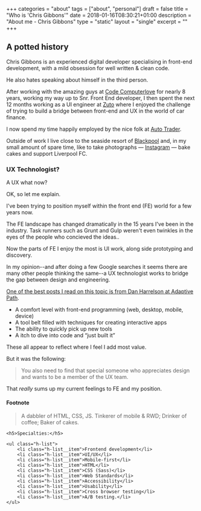 +++
categories = "about"
tags = ["about", "personal"]
draft = false
title = "Who is 'Chris Gibbons'"
date = 2018-01-16T08:30:21+01:00
description = "About me - Chris Gibbons"
type = "static"
layout = "single"
excerpt = ""
+++
## A potted history
Chris Gibbons is an experienced digital developer specialising in front-end development, with a mild obsession for well written &amp; clean code.

He also hates speaking about himself in the third person.

After working with the amazing guys at <a href="https://www.codecomputerlove.com/" rel="noopener">Code Computerlove</a> for nearly 8 years, working my way up to Snr. Front End developer, I then spent the next 12 months working as a UI engineer at <a href="https://www.zuto.com" rel="noopener">Zuto</a> where I enjoyed the challenge of trying to build a bridge between front-end and UX in the world of car finance.

I now spend my time happily employed by the nice folk at <a href="https://www.autotrader.co.uk/" rel="noopener">Auto Trader</a>.

Outside of work I live close to the seaside resort of <a href="http://en.wikipedia.org/wiki/Blackpool" rel="noopener">Blackpool</a> and, in my small amount of spare time, like to take photographs &mdash; <a href="http://www.instagram.com/_gbbns" rel="noopener">Instagram</a> &mdash; bake cakes and support Liverpool FC.
### UX Technologist?
A UX what now?

OK, so let me explain.

I've been trying to position myself within the front end (FE) world for a few years now.

The FE landscape has changed dramatically in the 15 years I've been in the industry. Task runners such as Grunt and Gulp weren't even twinkles in the eyes of the people who concieved the ideas..

Now the parts of FE I enjoy the most is UI work, along side prototyping and discovery.

In my opinion--and after doing a few Google searches it seems there are many other people thinking the same--a UX technologist works to bridge the gap between design and engineering.

<a href="http://adaptivepath.org/ideas/what-makes-a-design-technologist/" rel="noopener">One of the best posts I read on this topic is from Dan Harrelson at Adaptive Path</a>.

* A comfort level with front-end programming (web, desktop, mobile, device)
* A tool belt filled with techniques for creating interactive apps
* The ability to quickly pick up new tools
* A itch to dive into code and &ldquo;just built it&rdquo;

These all appear to reflect where I feel I add most value.

But it was the following:

>You also need to find that special someone who appreciates design and wants to be a member of the UX team.

That _really_ sums up my current feelings to FE and my position.
#### Footnote

<div class="footnote">
    <blockquote>
        <p>A dabbler of HTML, CSS, JS. Tinkerer of mobile &amp; RWD; Drinker of coffee; Baker of cakes.</p>
    </blockquote>

	<h5>Specialties:</h5>

	<ul class="h-list">
		<li class="h-list__item">Frontend development</li>
		<li class="h-list__item">UI/UX</li>
		<li class="h-list__item">Mobile-first</li>
		<li class="h-list__item">HTML</li>
		<li class="h-list__item">CSS (Sass)</li>
		<li class="h-list__item">Web Standards</li>
		<li class="h-list__item">Accessibility</li>
		<li class="h-list__item">Usability</li>
		<li class="h-list__item">Cross browser testing</li>
		<li class="h-list__item">A/B testing.</li>
	</ul>

</div>

</div>
